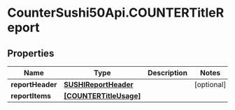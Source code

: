 # CounterSushi50Api.COUNTERTitleReport

## Properties
Name | Type | Description | Notes
------------ | ------------- | ------------- | -------------
**reportHeader** | [**SUSHIReportHeader**](SUSHIReportHeader.md) |  | [optional] 
**reportItems** | [**[COUNTERTitleUsage]**](COUNTERTitleUsage.md) |  | 


